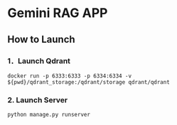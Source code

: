 # Gemini RAG APP

## How to Launch

### 1．Launch Qdrant
```
docker run -p 6333:6333 -p 6334:6334 -v ${pwd}/qdrant_storage:/qdrant/storage qdrant/qdrant
```
### 2. Launch Server
```
python manage.py runserver
```
